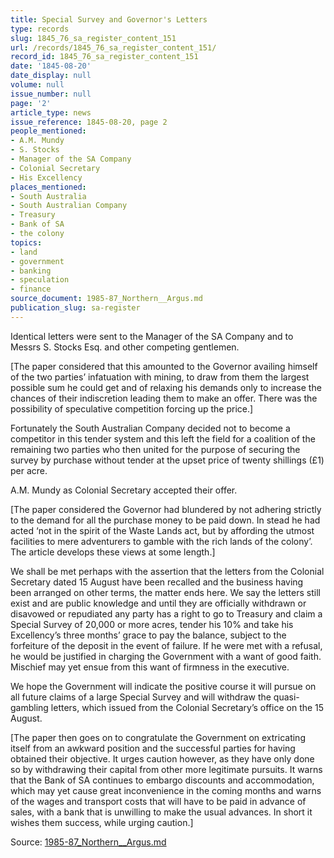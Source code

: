 ```yaml
---
title: Special Survey and Governor's Letters
type: records
slug: 1845_76_sa_register_content_151
url: /records/1845_76_sa_register_content_151/
record_id: 1845_76_sa_register_content_151
date: '1845-08-20'
date_display: null
volume: null
issue_number: null
page: '2'
article_type: news
issue_reference: 1845-08-20, page 2
people_mentioned:
- A.M. Mundy
- S. Stocks
- Manager of the SA Company
- Colonial Secretary
- His Excellency
places_mentioned:
- South Australia
- South Australian Company
- Treasury
- Bank of SA
- the colony
topics:
- land
- government
- banking
- speculation
- finance
source_document: 1985-87_Northern__Argus.md
publication_slug: sa-register
---
```


Identical letters were sent to the Manager of the SA Company and to Messrs S. Stocks Esq. and other competing gentlemen.

[The paper considered that this amounted to the Governor availing himself of the two parties’ infatuation with mining, to draw from them the largest possible sum he could get and of relaxing his demands only to increase the chances of their indiscretion leading them to make an offer.  There was the possibility of speculative competition forcing up the price.]

Fortunately the South Australian Company decided not to become a competitor in this tender system and this left the field for a coalition of the remaining two parties who then united for the purpose of securing the survey by purchase without tender at the upset price of twenty shillings (£1) per acre.

A.M. Mundy as Colonial Secretary accepted their offer.

[The paper considered the Governor had blundered by not adhering strictly to the demand for all the purchase money to be paid down.  In stead he had acted ‘not in the spirit of the Waste Lands act, but by affording the utmost facilities to mere adventurers to gamble with the rich lands of the colony’.  The article develops these views at some length.]

We shall be met perhaps with the assertion that the letters from the Colonial Secretary dated 15 August have been recalled and the business having been arranged on other terms, the matter ends here.  We say the letters still exist and are public knowledge and until they are officially withdrawn or disavowed or repudiated any party has a right to go to Treasury and claim a Special Survey of 20,000 or more acres, tender his 10% and take his Excellency’s three months’ grace to pay the balance, subject to the forfeiture of the deposit in the event of failure.  If he were met with a refusal, he would be justified in charging the Government with a want of good faith.  Mischief may yet ensue from this want of firmness in the executive.

We hope the Government will indicate the positive course it will pursue on all future claims of a large Special Survey and will withdraw the quasi-gambling letters, which issued from the Colonial Secretary’s office on the 15 August.

[The paper then goes on to congratulate the Government on extricating itself from an awkward position and the successful parties for having obtained their objective.  It urges caution however, as they have only done so by withdrawing their capital from other more legitimate pursuits.  It warns that the Bank of SA continues to embargo discounts and accommodation, which may yet cause great inconvenience in the coming months and warns of the wages and transport costs that will have to be paid in advance of sales, with a bank that is unwilling to make the usual advances.  In short it wishes them success, while urging caution.]

Source: [1985-87_Northern__Argus.md](/downloads/markdown/1985-87_Northern__Argus.md)

